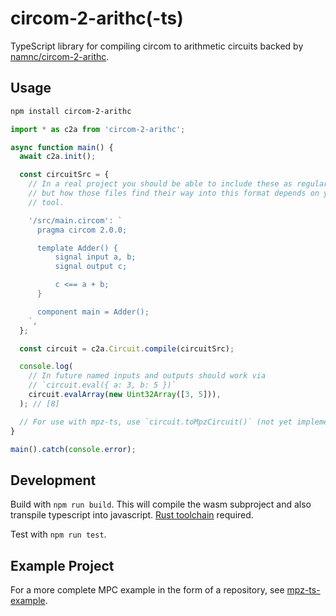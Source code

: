 # circom-2-arithc(-ts)

TypeScript library for compiling circom to arithmetic circuits backed by
[namnc/circom-2-arithc](https://github.com/namnc/circom-2-arithc).

## Usage

```sh
npm install circom-2-arithc
```

```ts
import * as c2a from 'circom-2-arithc';

async function main() {
  await c2a.init();

  const circuitSrc = {
    // In a real project you should be able to include these as regular files,
    // but how those files find their way into this format depends on your build
    // tool.

    '/src/main.circom': `
      pragma circom 2.0.0;

      template Adder() {
          signal input a, b;
          signal output c;

          c <== a + b;
      }

      component main = Adder();
    `,
  };

  const circuit = c2a.Circuit.compile(circuitSrc);

  console.log(
    // In future named inputs and outputs should work via
    // `circuit.eval({ a: 3, b: 5 })`
    circuit.evalArray(new Uint32Array([3, 5])),
  ); // [8]

  // For use with mpz-ts, use `circuit.toMpzCircuit()` (not yet implemented).
}

main().catch(console.error);
```

## Development

Build with `npm run build`. This will compile the wasm subproject and also
transpile typescript into javascript. [Rust toolchain](https://rustup.rs/)
required.

Test with `npm run test`.

## Example Project

For a more complete MPC example in the form of a repository, see
[mpz-ts-example](https://github.com/voltrevo/mpz-ts-example).
